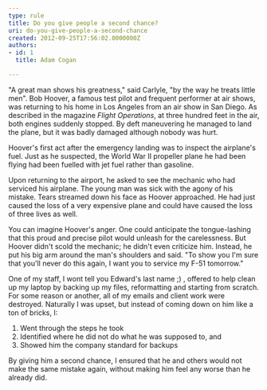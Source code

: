 ```yaml
---
type: rule
title: Do you give people a second chance?
uri: do-you-give-people-a-second-chance
created: 2012-09-25T17:56:02.0000000Z
authors:
- id: 1
  title: Adam Cogan

---
```




<span class='intro'> <div class="greyBox">
                    <p>
                        &quot;A great man shows his greatness,&quot; said Carlyle, &quot;by the way he treats little men&quot;.
                        Bob Hoover, a famous test pilot and frequent performer at air shows, was returning
                        to his home in Los Angeles from an air show in San Diego. As described in the magazine
                        <i>Flight Operations</i>, at three hundred feet in the air, both engines suddenly
                        stopped. By deft maneuvering he managed to land the plane, but it was badly damaged
                        although nobody was hurt.
                    </p>
 <p>
                        Hoover's first act after the emergency landing was to inspect the airplane's fuel.
                        Just as he suspected, the World War II propeller plane he had been flying had been
                        fuelled with jet fuel rather than gasoline.
                    </p>
                    <p>
                        Upon returning to the airport, he asked to see the mechanic who had serviced his
                        airplane. The young man was sick with the agony of his mistake. Tears streamed down
                        his face as Hoover approached. He had just caused the loss of a very expensive plane
                        and could have caused the loss of three lives as well.
                    </p>
                    <p>
                        You can imagine Hoover's anger. One could anticipate the tongue-lashing that this
                        proud and precise pilot would unleash for the carelessness. But Hoover didn't scold
                        the mechanic; he didn't even criticize him. Instead, he put his big arm around the
                        man's shoulders and said. &quot;To show you I'm sure that you'll never do this again,
                        I want you to service my F-51 tomorrow.&quot;
                    </p></div>
 </span>

 <p>
                    One of my staff, I wont tell you Edward's last name ;) , offered to help clean up
                    my laptop by backing up my files, reformatting and starting from scratch. For some
                    reason or another, all of my emails and client work were destroyed. Naturally I
                    was upset, but instead of coming down on him like a ton of bricks, I&#58;
                </p>
                <ol>
                    <li>Went through the steps he took</li>
                    <li>Identified where he did not do what he was supposed to, and</li>
                    <li>Showed him the company standard for backups</li>
                </ol>
                <p>
                    By giving him a second chance, I ensured that he and others would not make the same
                    mistake again, without making him feel any worse than he already did.
                </p>


